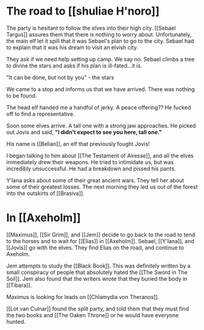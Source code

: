 # The road to [[shuliae H'noro]]
 The party is hesitant to follow the elves into their high city. [[Sebael Targus]] assures them that there is nothing to worry about. Unfortunately, the main elf let it spill that it was Sebael's plan to go to the city. Sebael had to explain that it was his dream to visit an elvish city.

They ask if we need help setting up camp. We say no. Sebael climbs a tree to divine the stars and asks if his plan is ill-fated...it is.

"It can be done, but not by you" - the stars

We came to a stop and informs us that we have arrived. There was nothing to be found.

The head elf handed me a handful of jerky. A peace offering?? He fucked off to find a representative.

Soon some elves arrive. A tall one with a strong jaw approaches. He picked out Jovis and said, **"I didn't expect to see you here, tall one."**  

His name is [[Belian]], an elf that previously fought Jovis!

I began talking to him about [[The Testament of Airesse]], and all the elves immediately drew their weapons. He tried to intimidate us, but was incredibly unsuccessful. He had a breakdown and pissed his pants.

Y'lana asks about some of their great ancient wars. They tell her about some of their greatest losses. The next morning they led us out of the forest into the outskirts of [[Brasiva]].
# In [[Axeholm]]
[[Maximus]], [[Sir Grim]], and [[Jem]] decide to go back to the road to tend to the horses and to wait for [[Elias]] in [[Axeholm]]. Sebael, [[Y'lana]], and [[Jovis]] go with the elves. They find Elias on the road, and continue to Axeholm.

Jem attempts to study the [[Black Book]]. This was definitely written by a small conspiracy of people that absolutely hated the [[The Sword in The Soil]]. Jem also found that the writers wrote that they buried the body in [[Tibara]].

Maximus is looking for leads on [[Chlamydia von Theranos]].

[[Lot van Culnar]] found the split party, and told them that they must find the two books and [[The Oaken Throne]] or he would have everyone hunted.

